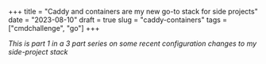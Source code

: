 +++
title = "Caddy and containers are my new go-to stack for side projects"
date = "2023-08-10"
draft = true
slug = "caddy-containers"
tags = ["cmdchallenge", "go"]
+++


_This is part 1 in a 3 part series on some recent configuration changes to my side-project stack_
